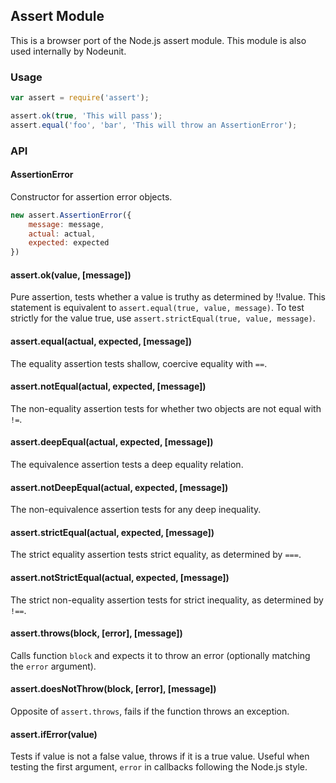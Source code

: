 ## Assert Module

This is a browser port of the Node.js assert module. This module is also used
internally by Nodeunit.


### Usage

```javascript
var assert = require('assert');

assert.ok(true, 'This will pass');
assert.equal('foo', 'bar', 'This will throw an AssertionError');
```


### API


#### AssertionError

Constructor for assertion error objects.

```javascript
new assert.AssertionError({
    message: message,
    actual: actual,
    expected: expected
})
```


#### assert.ok(value, [message])

Pure assertion, tests whether a value is truthy as determined by !!value.
This statement is equivalent to `assert.equal(true, value, message)`.  To test
strictly for the value true, use `assert.strictEqual(true, value, message)`.


#### assert.equal(actual, expected, [message])

The equality assertion tests shallow, coercive equality with `==`.


#### assert.notEqual(actual, expected, [message])

The non-equality assertion tests for whether two objects are not equal with `!=`.


#### assert.deepEqual(actual, expected, [message])

The equivalence assertion tests a deep equality relation.


#### assert.notDeepEqual(actual, expected, [message])

The non-equivalence assertion tests for any deep inequality.


#### assert.strictEqual(actual, expected, [message])

The strict equality assertion tests strict equality, as determined by `===`.


#### assert.notStrictEqual(actual, expected, [message])

The strict non-equality assertion tests for strict inequality, as determined
by `!==`.


#### assert.throws(block, [error], [message])

Calls function `block` and expects it to throw an error (optionally matching the
`error` argument).


#### assert.doesNotThrow(block, [error], [message])

Opposite of `assert.throws`, fails if the function throws an exception.


#### assert.ifError(value)

Tests if value is not a false value, throws if it is a true value. Useful when testing the first argument, `error` in callbacks following the Node.js style.
